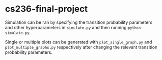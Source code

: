 # cs236-final-project

Simulation can be ran by specifying the transition probability parameters and other hyperparameters in `simulate.py` and then running `python simulate.py`.

Single or multiple plots can be generated with `plot_single_graph.py` and `plot_multiple_graphs.py` respectively after changing the relevant transition probability parameters.
